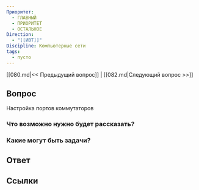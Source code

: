 ```yaml
---
Приоритет:
  - ГЛАВНЫЙ
  - ПРИОРИТЕТ
  - ОСТАЛЬНОЕ
Direction:
  - "[[ИВТ]]" 
Discipline: Компьютерные сети 
tags:
  - пусто
---
```

[[080.md|<< Предыдущий вопрос]] | [[082.md|Следующий вопрос >>]]
## Вопрос

Настройка портов коммутаторов

### Что возможно нужно будет рассказать?

### Какие могут быть задачи?

## Ответ

## Ссылки
